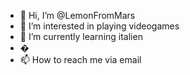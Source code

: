 - 👋 Hi, I’m @LemonFromMars
- 👀 I’m interested in playing videogames
- 🌱 I’m currently learning italien
- �
- 📫 How to reach me via email


<!---
LemonFromMars/LemonFromMars is a ✨ special ✨ repository because its `README.md` (this file) appears on your GitHub profile.
You can click the Preview link to take a look at your changes.
--->

